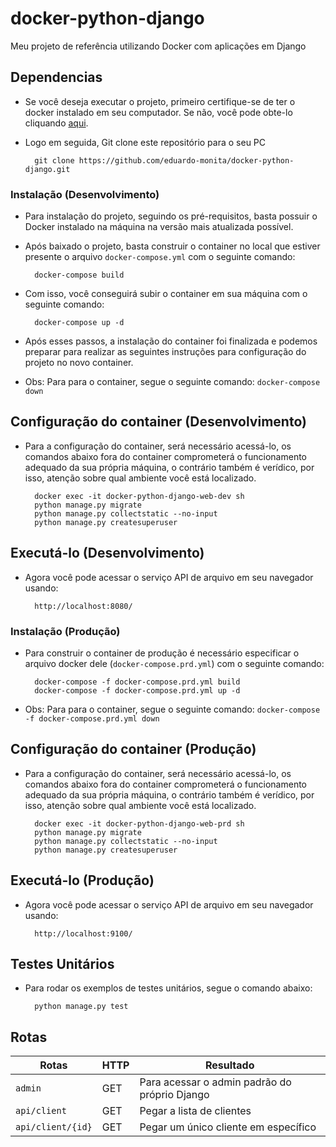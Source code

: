# docker-python-django
Meu projeto de referência utilizando Docker com aplicações em Django

## Dependencias
- Se você deseja executar o projeto, primeiro certifique-se de ter o docker instalado em seu computador. Se não, você pode obte-lo cliquando [aqui](https://docs.docker.com/get-docker/ "aqui").

- Logo em seguida, Git clone este repositório para o seu PC

        git clone https://github.com/eduardo-monita/docker-python-django.git
        
### Instalação (Desenvolvimento)
- Para instalação do projeto, seguindo os pré-requisitos, basta possuir o Docker instalado na máquina na versão mais atualizada possível.

- Após baixado o projeto, basta construir o container no local que estiver presente o arquivo `docker-compose.yml` com o seguinte comando:

        docker-compose build
- Com isso, você conseguirá subir o container em sua máquina com o seguinte comando:

        docker-compose up -d
- Após esses passos, a instalação do container foi finalizada e podemos preparar para realizar as seguintes instruções para configuração do projeto no novo container.

- Obs: Para para o container, segue o seguinte comando: `docker-compose down` 

## Configuração do container (Desenvolvimento)
- Para a configuração do container, será necessário acessá-lo, os comandos abaixo fora do container comprometerá o funcionamento adequado da sua própria máquina, o contrário também é verídico, por isso, atenção sobre qual ambiente você está localizado.

        docker exec -it docker-python-django-web-dev sh
        python manage.py migrate
        python manage.py collectstatic --no-input
        python manage.py createsuperuser
        
## Executá-lo (Desenvolvimento)
- Agora você pode acessar o serviço API de arquivo em seu navegador usando:

        http://localhost:8080/
        
### Instalação (Produção)
- Para construir o container de produção é necessário especificar o arquivo docker dele (`docker-compose.prd.yml`) com o seguinte comando:

        docker-compose -f docker-compose.prd.yml build
        docker-compose -f docker-compose.prd.yml up -d
        
- Obs: Para para o container, segue o seguinte comando: `docker-compose -f docker-compose.prd.yml down` 

## Configuração do container (Produção)
- Para a configuração do container, será necessário acessá-lo, os comandos abaixo fora do container comprometerá o funcionamento adequado da sua própria máquina, o contrário também é verídico, por isso, atenção sobre qual ambiente você está localizado.

        docker exec -it docker-python-django-web-prd sh
        python manage.py migrate
        python manage.py collectstatic --no-input
        python manage.py createsuperuser
        
## Executá-lo (Produção)
- Agora você pode acessar o serviço API de arquivo em seu navegador usando:

        http://localhost:9100/

## Testes Unitários
- Para rodar os exemplos de testes unitários, segue o comando abaixo:

        python manage.py test
        
## Rotas
Rotas |HTTP | Resultado
-- | -- |-- 
`admin` | GET | Para acessar o admin padrão do próprio Django
`api/client` | GET | Pegar a lista de clientes
`api/client/{id}` | GET | Pegar um único cliente em específico
